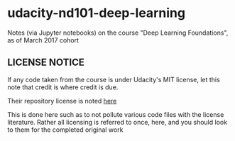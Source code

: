 # udacity-nd101-deep-learning
Notes (via Jupyter notebooks) on the course "Deep Learning Foundations", as of March 2017 cohort

## LICENSE NOTICE
If any code taken from the course is under Udacity's MIT license, let this note that credit is where credit is due.

Their repository license is noted [here](https://github.com/udacity/deep-learning/blob/master/LICENSE)

This is done here such as to not pollute various code files with the license literature.
Rather all licensing is referred to once, here, and you should look to them for the completed original work
